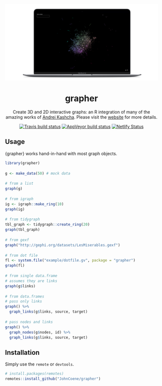 <div align="center">

[![](/man/figures/cran.png)](https://shiny.john-coene.com/cran/)

# grapher

Create 3D and 2D interactive graphs: an R integration of many of the amazing works of [Andrei Kashcha](https://github.com/anvaka). Please visit the [website](https://grapher.network) for more details.

<!-- badges: start -->
[![Travis build status](https://travis-ci.org/JohnCoene/grapher.svg?branch=master)](https://travis-ci.org/JohnCoene/grapher)
[![AppVeyor build status](https://ci.appveyor.com/api/projects/status/github/JohnCoene/grapher?branch=master&svg=true)](https://ci.appveyor.com/project/JohnCoene/grapher)
[![Netlify Status](https://api.netlify.com/api/v1/badges/9a66e9c6-dc5d-4bd6-9cda-e7eb0af3e8f7/deploy-status)](https://app.netlify.com/sites/ecstatic-mirzakhani-9fbd0e/deploys)
<!-- badges: end -->
</div>

## Usage

{grapher} works hand-in-hand with most graph objects.

```r
library(grapher)

g <- make_data(50) # mock data

# from a list
graph(g)

# from igraph
ig <- igraph::make_ring(10)
graph(ig)

# from tidygraph
tbl_graph <- tidygraph::create_ring(20)
graph(tbl_graph)

# from gexf
graph("http://gephi.org/datasets/LesMiserables.gexf")

# from dot file
fl <- system.file("example/dotfile.gv", package = "grapher")
graph(fl)

# from single data.frame
# assumes they are links
graph(g$links)

# from data.frames
# pass only links
graph() %>% 
  graph_links(g$links, source, target)

# pass nodes and links
graph() %>% 
  graph_nodes(g$nodes, id) %>% 
  graph_links(g$links, source, target)
```

## Installation

Simply use the `remote` or `devtools`.

``` r
# install.packages(remotes)
remotes::install_github("JohnCoene/grapher")
```

